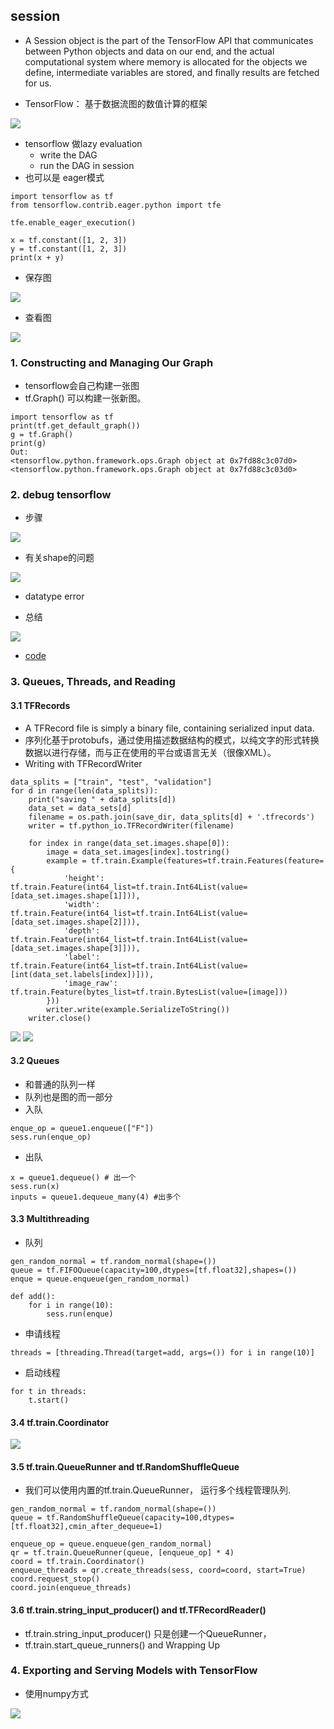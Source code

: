 ## session

* A Session object is the part of the TensorFlow API that communicates between Python objects and data on our end, 
and the actual computational system where memory is allocated for the objects we define, intermediate variables are stored,
and finally results are fetched for us.

* TensorFlow： 基于数据流图的数值计算的框架

![](03.intro_tensorflow/tensorflow_hierarchy.png)
* tensorflow 做lazy evaluation
    * write the DAG
    * run the DAG in session
* 也可以是 eager模式
```
import tensorflow as tf
from tensorflow.contrib.eager.python import tfe

tfe.enable_eager_execution()

x = tf.constant([1, 2, 3])
y = tf.constant([1, 2, 3])
print(x + y)
```
* 保存图

![](03.intro_tensorflow/tensorflow_summary_01.png)
* 查看图

![](03.intro_tensorflow/tensorflow_summary_02.png)


### 1. Constructing and Managing Our Graph

* tensorflow会自己构建一张图
* tf.Graph() 可以构建一张新图。
```
import tensorflow as tf
print(tf.get_default_graph())
g = tf.Graph()
print(g)
Out:
<tensorflow.python.framework.ops.Graph object at 0x7fd88c3c07d0>
<tensorflow.python.framework.ops.Graph object at 0x7fd88c3c03d0>
```

### 2. debug tensorflow

* 步骤  

![](03.intro_tensorflow/tensorflow_debug_01.png)
* 有关shape的问题  

![](03.intro_tensorflow/tensorflow_debug_02.png)
* datatype error  

* 总结  

![](03.intro_tensorflow/tensorflow_debug_03.png)
* [code](study_api/study_debug.py)


### 3. Queues, Threads, and Reading

#### 3.1 TFRecords

*  A TFRecord file is simply a binary file, containing serialized input data. 
* 序列化基于protobufs，通过使用描述数据结构的模式，以纯文字的形式转换数据以进行存储，而与正在使用的平台或语言无关（很像XML）。
* Writing with TFRecordWriter
```
data_splits = ["train", "test", "validation"]
for d in range(len(data_splits)):
    print("saving " + data_splits[d])
    data_set = data_sets[d]
    filename = os.path.join(save_dir, data_splits[d] + '.tfrecords')
    writer = tf.python_io.TFRecordWriter(filename)

    for index in range(data_set.images.shape[0]):
        image = data_set.images[index].tostring()
        example = tf.train.Example(features=tf.train.Features(feature={
            'height': tf.train.Feature(int64_list=tf.train.Int64List(value=[data_set.images.shape[1]])),
            'width': tf.train.Feature(int64_list=tf.train.Int64List(value=[data_set.images.shape[2]])),
            'depth': tf.train.Feature(int64_list=tf.train.Int64List(value=[data_set.images.shape[3]])),
            'label': tf.train.Feature(int64_list=tf.train.Int64List(value=[int(data_set.labels[index])])),
            'image_raw': tf.train.Feature(bytes_list=tf.train.BytesList(value=[image]))
        }))
        writer.write(example.SerializeToString())
    writer.close()
```

![](03.intro_tensorflow/tensorflow_tfrecord_01.png)
![](03.intro_tensorflow/tensorflow_tfrecord_02.png)


#### 3.2 Queues

* 和普通的队列一样
* 队列也是图的而一部分
* 入队
```
enque_op = queue1.enqueue(["F"])
sess.run(enque_op)
```
* 出队
```
x = queue1.dequeue() # 出一个
sess.run(x)
inputs = queue1.dequeue_many(4) #出多个
```

#### 3.3 Multithreading

* 队列
```
gen_random_normal = tf.random_normal(shape=())
queue = tf.FIFOQueue(capacity=100,dtypes=[tf.float32],shapes=())
enque = queue.enqueue(gen_random_normal)

def add():
    for i in range(10):
        sess.run(enque)
```
* 申请线程
```
threads = [threading.Thread(target=add, args=()) for i in range(10)]
```
* 启动线程
```
for t in threads:
    t.start()
```


#### 3.4 tf.train.Coordinator

![](03.intro_tensorflow/tensorflow_thread_01.png)

#### 3.5 tf.train.QueueRunner and tf.RandomShuffleQueue
 
* 我们可以使用内置的tf.train.QueueRunner， 运行多个线程管理队列.
```
gen_random_normal = tf.random_normal(shape=())
queue = tf.RandomShuffleQueue(capacity=100,dtypes=[tf.float32],cmin_after_dequeue=1)

enqueue_op = queue.enqueue(gen_random_normal)
qr = tf.train.QueueRunner(queue, [enqueue_op] * 4)
coord = tf.train.Coordinator()
enqueue_threads = qr.create_threads(sess, coord=coord, start=True)
coord.request_stop()
coord.join(enqueue_threads)
```

#### 3.6 tf.train.string_input_producer() and tf.TFRecordReader()

* tf.train.string_input_producer() 只是创建一个QueueRunner，
* tf.train.start_queue_runners() and Wrapping Up


### 4. Exporting and Serving Models with TensorFlow

* 使用numpy方式

![](03.intro_tensorflow/tensorflow_save_load_01.png)